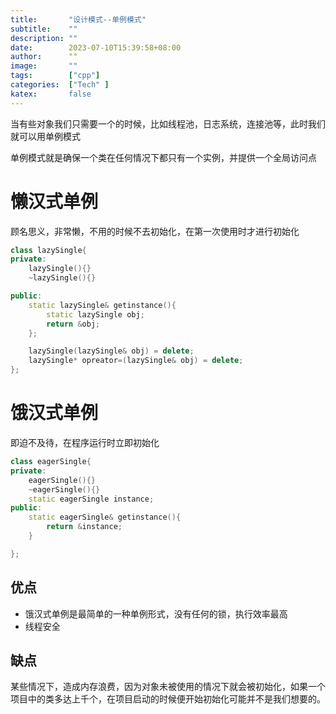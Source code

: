 ```yaml
---
title:       "设计模式--单例模式"
subtitle:    ""
description: ""
date:        2023-07-10T15:39:58+08:00 
author:      ""
image:       ""
tags:        ["cpp"]
categories:  ["Tech" ]
katex:       false
---
```


当有些对象我们只需要一个的时候，比如线程池，日志系统，连接池等，此时我们就可以用单例模式  

单例模式就是确保一个类在任何情况下都只有一个实例，并提供一个全局访问点  

# 懒汉式单例
顾名思义，非常懒，不用的时候不去初始化，在第一次使用时才进行初始化  

```c++
class lazySingle{
private:
    lazySingle(){}
    ~lazySingle(){}

public:
    static lazySingle& getinstance(){
        static lazySingle obj;
        return &obj;
    };

    lazySingle(lazySingle& obj) = delete;
    lazySingle* opreator=(lazySingle& obj) = delete;
};
```

# 饿汉式单例
即迫不及待，在程序运行时立即初始化
```c++
class eagerSingle{
private:
    eagerSingle(){}
    ~eagerSingle(){}
    static eagerSingle instance;
public:
    static eagerSingle& getinstance(){
        return &instance;
    }

};
```
## 优点
- 饿汉式单例是最简单的一种单例形式，没有任何的锁，执行效率最高
- 线程安全

## 缺点
某些情况下，造成内存浪费，因为对象未被使用的情况下就会被初始化，如果一个项目中的类多达上千个，在项目启动的时候便开始初始化可能并不是我们想要的。